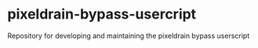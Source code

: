 # pixeldrain-bypass-usercript
Repository for developing and maintaining the pixeldrain bypass userscript
